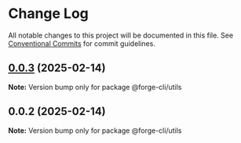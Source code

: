 # Change Log

All notable changes to this project will be documented in this file.
See [Conventional Commits](https://conventionalcommits.org) for commit guidelines.

## [0.0.3](https://github.com/Jason-chen-coder/forge-cli/compare/@forge-cli/utils@0.0.2...@forge-cli/utils@0.0.3) (2025-02-14)

**Note:** Version bump only for package @forge-cli/utils





## 0.0.2 (2025-02-14)

**Note:** Version bump only for package @forge-cli/utils
